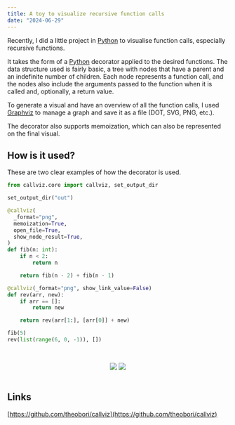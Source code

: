 ```yaml
---
title: A toy to visualize recursive function calls
date: "2024-06-29"
---
```


Recently, I did a little project in [Python](https://python.org) to visualise function calls, especially recursive functions.

It takes the form of a [Python](https://python.org) decorator applied to the desired functions. The data structure used is fairly basic, a tree with nodes that have a parent and an indefinite number of children. Each node represents a function call, and the nodes also include the arguments passed to the function when it is called and, optionally, a return value.

To generate a visual and have an overview of all the function calls, I used [Graphviz](https://graphviz.org/) to manage a graph and save it as a file (DOT, SVG, PNG, etc.).

The decorator also supports memoization, which can also be represented on the final visual.
&nbsp;

## How is it used?

These are two clear examples of how the decorator is used.
&nbsp;

```python
from callviz.core import callviz, set_output_dir

set_output_dir("out")

@callviz(
  _format="png",
  memoization=True,
  open_file=True,
  show_node_result=True,
)
def fib(n: int):
    if n < 2:
        return n

    return fib(n - 2) + fib(n - 1)

@callviz(_format="png", show_link_value=False)
def rev(arr, new):
    if arr == []:
        return new

    return rev(arr[1:], [arr[0]] + new)

fib(5)
rev(list(range(6, 0, -1)), [])
```
&nbsp;

<center>
    <img src="/callviz_fib.png" class="img-center">
    <img src="/callviz_rev.png" class="img-center">
</center>
&nbsp;

## Links

[https://github.com/theobori/callviz](https://github.com/theobori/callviz)

&nbsp;
